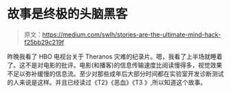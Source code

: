 # 故事是终极的头脑黑客

> 原文：<https://medium.com/swlh/stories-are-the-ultimate-mind-hack-f25bb29c219f>

昨晚我看了 HBO 电视台关于 Theranos 灾难的纪录片。嗯，我看了上半场就睡着了。这不是对电影的批评。电影(和播客)的信息传输速度比阅读慢得多，视觉效果不足以弥补缓慢的信息流。至少对那些成年后大部分时间都在实验室开发诊断测试的人来说是这样。并且已经读过《T2》《恶血》《T3 》,所以知道这个故事。
